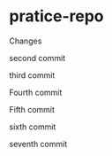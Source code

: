# pratice-repo

Changes

second commit

third commit

Fourth commit

Fifth commit

sixth commit

seventh commit